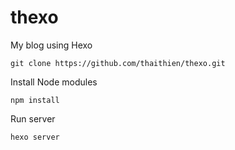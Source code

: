 # thexo
My blog using Hexo

```
git clone https://github.com/thaithien/thexo.git
```

Install Node modules
```
npm install
```

Run server

```
hexo server
```

